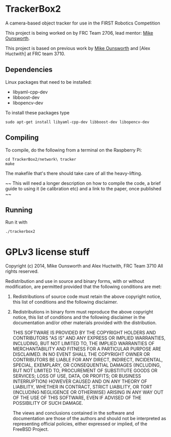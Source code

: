 TrackerBox2
===========

A camera-based object tracker for use in the FIRST Robotics Competition

This project is being worked on by FRC Team 2706, lead mentor: [Mike Ounsworth](https://github.com/ounsworth).

This project is based on previous work by [Mike Ounsworth](https://github.com/ounsworth) and [Alex Huctwith] at FRC team 3710.


## Dependencies

Linux packages that need to be installed:
  - libyaml-cpp-dev
  - libboost-dev
  - libopencv-dev
   
To install these packages type

    sudo apt-get install libyaml-cpp-dev libboost-dev libopencv-dev

## Compiling

To compile, do the following from a terminal on the Raspberry Pi:

    cd TrackerBox2/network\ tracker
    make

The makefile that's there should take care of all the heavy-lifting.

~~ This will need a longer description on how to compile the code, a brief guide to using it (ie calibration etc) and a link to the paper, once published ~~

## Running

Run it with

    ./trackerbox2

# GPLv3 license stuff

 
Copyright (c) 2014, Mike Ounsworth and Alex Huctwith, FRC Team 3710 All rights reserved.

Redistribution and use in source and binary forms, with or without
modification, are permitted provided that the following conditions are met:

   1. Redistributions of source code must retain the above copyright notice, this
      list of conditions and the following disclaimer.
   2. Redistributions in binary form must reproduce the above copyright notice,
      this list of conditions and the following disclaimer in the documentation
      and/or other materials provided with the distribution.

      THIS SOFTWARE IS PROVIDED BY THE COPYRIGHT HOLDERS AND CONTRIBUTORS "AS IS" AND
      ANY EXPRESS OR IMPLIED WARRANTIES, INCLUDING, BUT NOT LIMITED TO, THE IMPLIED
      WARRANTIES OF MERCHANTABILITY AND FITNESS FOR A PARTICULAR PURPOSE ARE
      DISCLAIMED. IN NO EVENT SHALL THE COPYRIGHT OWNER OR CONTRIBUTORS BE LIABLE FOR
      ANY DIRECT, INDIRECT, INCIDENTAL, SPECIAL, EXEMPLARY, OR CONSEQUENTIAL DAMAGES
      (INCLUDING, BUT NOT LIMITED TO, PROCUREMENT OF SUBSTITUTE GOODS OR SERVICES;
      LOSS OF USE, DATA, OR PROFITS; OR BUSINESS INTERRUPTION) HOWEVER CAUSED AND
      ON ANY THEORY OF LIABILITY, WHETHER IN CONTRACT, STRICT LIABILITY, OR TORT
      (INCLUDING NEGLIGENCE OR OTHERWISE) ARISING IN ANY WAY OUT OF THE USE OF THIS
      SOFTWARE, EVEN IF ADVISED OF THE POSSIBILITY OF SUCH DAMAGE.

      The views and conclusions contained in the software and documentation are those
      of the authors and should not be interpreted as representing official policies,
      either expressed or implied, of the FreeBSD Project.
